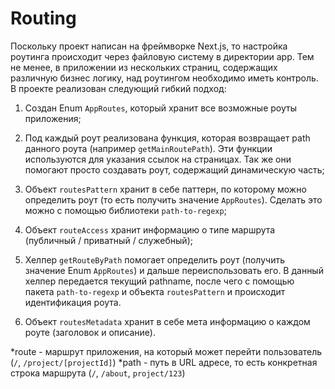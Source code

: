 # Routing

Поскольку проект написан на фреймворке Next.js, то настройка роутинга происходит через файловую систему в директории app. Тем не менее, в приложении из нескольких страниц, содержащих различную бизнес логику, над роутингом необходимо иметь контроль. В проекте реализован следующий гибкий подход:

1. Создан Enum `AppRoutes`, который хранит все возможные роуты приложения;

2. Под каждый роут реализована функция, которая возвращает path данного роута (например `getMainRoutePath`). Эти функции используются для указания ссылок на страницах. Так же они помогают просто создавать роут, содержащий динамическую часть;

3. Объект `routesPattern` хранит в себе паттерн, по которому можно определить роут (то есть получить значение `AppRoutes`). Сделать это можно с помощью библиотеки `path-to-regexp`;

4. Объект `routeAccess` хранит информацию о типе маршрута (публичный / приватный / служебный);

5. Хелпер `getRouteByPath` помогает определить роут (получить значение Enum `AppRoutes`) и дальше переиспользовать его. В данный хелпер передается текущий pathname, после чего с помощью пакета `path-to-regexp` и объекта `routesPattern` и происходит идентификация роута.

6. Объект `routesMetadata` хранит в себе мета информацию о каждом роуте (заголовок и описание).

*route - маршрут приложения, на который может перейти пользователь (`/`, `/project/[projectId]`)
*path - путь в URL адресе, то есть конкретная строка маршрута (`/`, `/about`, `project/123`)
